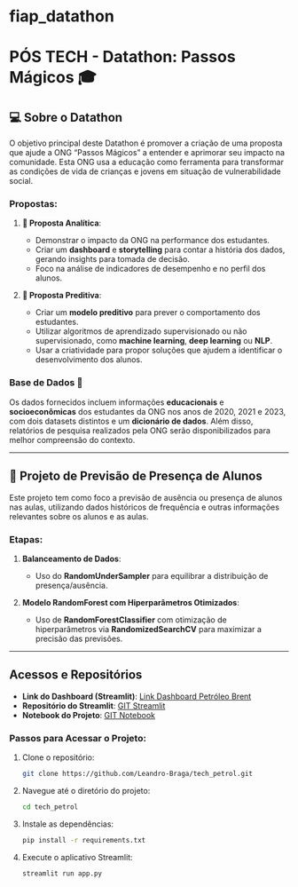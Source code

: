 # fiap_datathon

# PÓS TECH - Datathon: Passos Mágicos 🎓

## 💻 Sobre o Datathon

O objetivo principal deste Datathon é promover a criação de uma proposta que ajude a ONG “Passos Mágicos” a entender e aprimorar seu impacto na comunidade. Esta ONG usa a educação como ferramenta para transformar as condições de vida de crianças e jovens em situação de vulnerabilidade social.

### Propostas:

1. **🎯 Proposta Analítica**:
   - Demonstrar o impacto da ONG na performance dos estudantes.
   - Criar um **dashboard** e **storytelling** para contar a história dos dados, gerando insights para tomada de decisão.
   - Foco na análise de indicadores de desempenho e no perfil dos alunos.

2. **🔮 Proposta Preditiva**:
   - Criar um **modelo preditivo** para prever o comportamento dos estudantes.
   - Utilizar algoritmos de aprendizado supervisionado ou não supervisionado, como **machine learning**, **deep learning** ou **NLP**.
   - Usar a criatividade para propor soluções que ajudem a identificar o desenvolvimento dos alunos.

### Base de Dados 🎲

Os dados fornecidos incluem informações **educacionais** e **socioeconômicas** dos estudantes da ONG nos anos de 2020, 2021 e 2023, com dois datasets distintos e um **dicionário de dados**. Além disso, relatórios de pesquisa realizados pela ONG serão disponibilizados para melhor compreensão do contexto.

---

## 🎯 Projeto de Previsão de Presença de Alunos

Este projeto tem como foco a previsão de ausência ou presença de alunos nas aulas, utilizando dados históricos de frequência e outras informações relevantes sobre os alunos e as aulas.

### Etapas:

1. **Balanceamento de Dados**:
   - Uso do **RandomUnderSampler** para equilibrar a distribuição de presença/ausência.
   
2. **Modelo RandomForest com Hiperparâmetros Otimizados**:
   - Uso de **RandomForestClassifier** com otimização de hiperparâmetros via **RandomizedSearchCV** para maximizar a precisão das previsões.

---

## Acessos e Repositórios

- **Link do Dashboard (Streamlit)**: [Link Dashboard Petróleo Brent](#)
- **Repositório do Streamlit**: [GIT Streamlit](#)
- **Notebook do Projeto**: [GIT Notebook](#)

### Passos para Acessar o Projeto:

1. Clone o repositório:
   ```bash
   git clone https://github.com/Leandro-Braga/tech_petrol.git
   ```
2. Navegue até o diretório do projeto:
   ```bash
   cd tech_petrol
   ```
3. Instale as dependências:
   ```bash
   pip install -r requirements.txt
   ```
4. Execute o aplicativo Streamlit:
   ```bash
   streamlit run app.py
   ```
